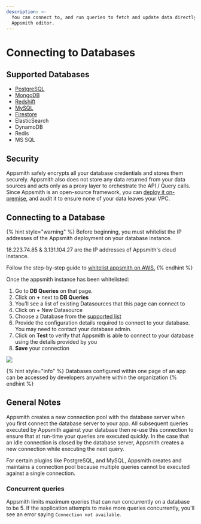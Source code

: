 ```yaml
---
description: >-
  You can connect to, and run queries to fetch and update data directly from the
  Appsmith editor.
---
```


# Connecting to Databases

## Supported Databases

* [PostgreSQL](../../datasource-reference/querying-postgres.md)
* [MongoDB](../../datasource-reference/querying-mongodb/)
* [Redshift](../../datasource-reference/querying-redshift.md)
* [MySQL](../../datasource-reference/querying-mysql.md)
* [Firestore](../../datasource-reference/querying-firestore.md)
* ElasticSearch
* DynamoDB
* Redis
* MS SQL

## Security

Appsmith safely encrypts all your database credentials and stores them securely. Appsmith also does not store any data returned from your data sources and acts only as a proxy layer to orchestrate the API / Query calls. Since Appsmith is an open-source framework, you can [deploy it on-premise](../../getting-started/setting-up/), and audit it to ensure none of your data leaves your VPC.

## Connecting to a Database

{% hint style="warning" %}
Before beginning, you must whitelist the IP addresses of the Appsmith deployment on your database instance.

18.223.74.85 & 3.131.104.27 are the IP addresses of Appsmith's cloud instance.

Follow the step-by-step guide to [whitelist appsmith on AWS.](aws-whitelist.md)
{% endhint %}

Once the appsmith instance has been whitelisted:

1. Go to **DB Queries** on that page.
2. Click on **+** next to **DB Queries**
3. You’ll see a list of existing Datasources that this page can connect to
4. Click on + New Datasource
5. Choose a Database from the [supported list](./#supported-databases)
6. Provide the configuration details required to connect to your database. You may need to contact your database admin.
7. Click on **Test** to verify that Appsmith is able to connect to your database using the details provided by you
8. **Save** your connection

![](../../.gitbook/assets/db-connect.gif)

{% hint style="info" %}
Databases configured within one page of an app can be accessed by developers anywhere within the organization
{% endhint %}

## General Notes

Appsmith creates a new connection pool with the database server when you first connect the database server to your app. All subsequent queries executed by Appsmith against your database then re-use this connection to ensure that at run-time your queries are executed quickly. In the case that an idle connection is closed by the database server, Appsmith creates a new connection while executing the next query.

For certain plugins like PostgreSQL, and MySQL, Appsmith creates and maintains a connection pool because multiple queries cannot be executed against a single connection.

### Concurrent queries

Appsmith limits maximum queries that can run concurrently on a database to be 5. If the application attempts to make more queries concurrently, you'll see an error saying `Connection not available`.

